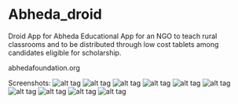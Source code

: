 Abheda_droid
============
Droid App for Abheda
Educational App for an NGO to teach rural classrooms and to be distributed through low cost tablets among candidates eligible for scholarship.

abhedafoundation.org

Screenshots:
![alt tag](https://dl.dropboxusercontent.com/u/19489672/projects/Abheda/Screenshot_2015-01-11-12-28-01.png)
![alt tag](https://dl.dropboxusercontent.com/u/19489672/projects/Abheda/Screenshot_2015-01-11-12-35-06.png)
![alt tag](https://dl.dropboxusercontent.com/u/19489672/projects/Abheda/Screenshot_2015-03-01-05-34-52.png)
![alt tag](https://dl.dropboxusercontent.com/u/19489672/projects/Abheda/Screenshot_2015-03-01-05-35-02.png)
![alt tag](https://dl.dropboxusercontent.com/u/19489672/projects/Abheda/Screenshot_2015-03-01-05-35-05.png)
![alt tag](https://dl.dropboxusercontent.com/u/19489672/projects/Abheda/Screenshot_2015-03-01-05-35-08.png)
![alt tag](https://dl.dropboxusercontent.com/u/19489672/projects/Abheda/Screenshot_2015-03-01-05-35-40.png)
![alt tag](https://dl.dropboxusercontent.com/u/19489672/projects/Abheda/Screenshot_2015-03-01-05-36-24.png)
![alt tag](https://dl.dropboxusercontent.com/u/19489672/projects/Abheda/Screenshot_2015-03-01-05-37-00.png)
![alt tag](https://dl.dropboxusercontent.com/u/19489672/projects/Abheda/Screenshot_2015-03-01-05-37-33.png)
